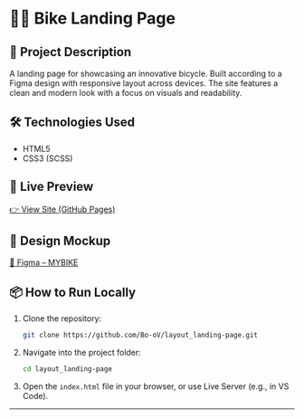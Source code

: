 # 🚴‍♂️ Bike Landing Page

## 🔹 Project Description

A landing page for showcasing an innovative bicycle. Built according to a Figma design with responsive layout across devices. The site features a clean and modern look with a focus on visuals and readability.

## 🛠️ Technologies Used

- HTML5
- CSS3 (SCSS)

## 🔗 Live Preview

[👉 View Site (GitHub Pages)](https://Bo-oV.github.io/Landing-page-bicycle/)

## 🎨 Design Mockup

[🔗 Figma – MYBIKE](https://www.figma.com/design/XrwxMkfSEQKCI8QRMwIdHc/Bike-PORTFOLIO?node-id=0-1&t=uy5gvPa9t88om55P-1)

## 📦 How to Run Locally

1. Clone the repository:

    ```bash
    git clone https://github.com/Bo-oV/layout_landing-page.git
    ```

2. Navigate into the project folder:

    ```bash
    cd layout_landing-page
    ```

3. Open the `index.html` file in your browser, or use Live Server (e.g., in VS Code).

---
